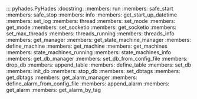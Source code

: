 ::: pyhades.PyHades
    :docstring:
    :members: run
    :members: safe_start
    :members: safe_stop
    :members: info
    :members: get_start_up_datetime
    :members: set_log
    :members: thread
    :members: set_mode
    :members: get_mode
    :members: set_socketio
    :members: get_socketio
    :members: set_max_threads
    :members: threads_running
    :members: threads_info
    :members: get_manager
    :members: get_state_machine_manager
    :members: define_machine
    :members: get_machine
    :members: get_machines
    :members: state_machines_running
    :members: state_machines_info
    :members: get_db_manager
    :members: set_db_from_config_file
    :members: drop_db
    :members: append_table
    :members: define_table
    :members: set_db
    :members: init_db
    :members: stop_db
    :members: set_dbtags
    :members: get_dbtags
    :members: get_alarm_manager
    :members: define_alarm_from_config_file
    :members: append_alarm
    :members: get_alarm
    :members: get_alarm_by_tag
